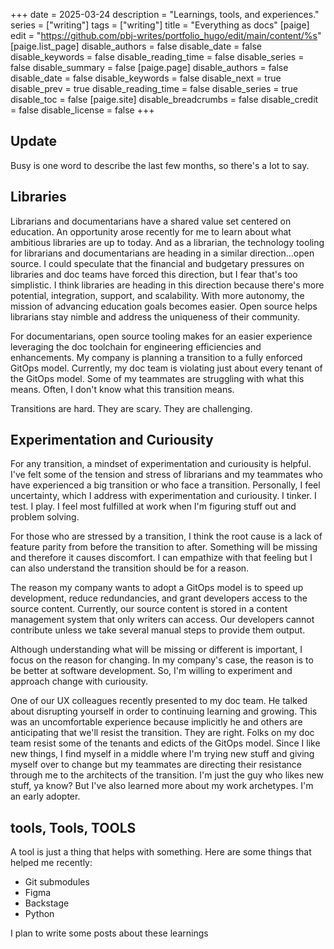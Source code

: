 +++
date = 2025-03-24
description = "Learnings, tools, and experiences."
series = ["writing"]
tags = ["writing"]
title = "Everything as docs"
[paige]
edit = "https://github.com/pbj-writes/portfolio_hugo/edit/main/content/%s"
[paige.list_page]
disable_authors = false
disable_date = false
disable_keywords = false
disable_reading_time = false
disable_series = false
disable_summary = false
[paige.page]
disable_authors = false
disable_date = false
disable_keywords = false
disable_next = true
disable_prev = true
disable_reading_time = false
disable_series = true
disable_toc = false
[paige.site]
disable_breadcrumbs = false
disable_credit = false
disable_license = false
+++

## Update
Busy is one word to describe the last few months, so there's a lot to say. 

## Libraries
Librarians and documentarians have a shared value set centered on education. An opportunity arose recently for me to learn about what ambitious libraries are up to today. And as a librarian, the technology tooling for librarians and documentarians are heading in a similar direction...open source. I could speculate that the financial and budgetary pressures on libraries and doc teams have forced this direction, but I fear that's too simplistic. I think libraries are heading in this direction because there's more potential, integration, support, and scalability. With more autonomy, the mission of advancing education goals becomes easier. Open source helps librarians stay nimble and address the uniqueness of their community. 

For documentarians, open source tooling makes for an easier experience leveraging the doc toolchain for engineering efficiencies and enhancements. My company is planning a transition to a fully enforced GitOps model. Currently, my doc team is violating just about every tenant of the GitOps model. Some of my teammates are struggling with what this means. Often, I don't know what this transition means. 

Transitions are hard. They are scary. They are challenging. 

## Experimentation and Curiousity
For any transition, a mindset of experimentation and curiousity is helpful. I've felt some of the tension and stress of librarians and my teammates who have experienced a big transition or who face a transition. Personally, I feel uncertainty, which I address with experimentation and curiousity. I tinker. I test. I play. I feel most fulfilled at work when I'm figuring stuff out and problem solving. 

For those who are stressed by a transition, I think the root cause is a lack of feature parity from before the transition to after. Something will be missing and therefore it causes discomfort. I can empathize with that feeling but I can also understand the transition should be for a reason. 

The reason my company wants to adopt a GitOps model is to speed up development, reduce redundancies, and grant developers access to the source content. Currently, our source content is stored in a content management system that only writers can access. Our developers cannot contribute unless we take several manual steps to provide them output. 

Although understanding what will be missing or different is important, I focus on the reason for changing. In my company's case, the reason is to be better at software development. So, I'm willing to experiment and approach change with curiousity. 

One of our UX colleagues recently presented to my doc team. He talked about disrupting yourself in order to continuing learning and growing. This was an uncomfortable experience because implicitly he and others are anticipating that we'll resist the transition. They are right. Folks on my doc team resist some of the tenants and edicts of the GitOps model. Since I like new things, I find myself in a middle where I'm trying new stuff and giving myself over to change but my teammates are directing their resistance through me to the architects of the transition. I'm just the guy who likes new stuff, ya know? But I've also learned more about my work archetypes. I'm an early adopter. 

## tools, Tools, TOOLS
A tool is just a thing that helps with something. Here are some things that helped me recently: 
- Git submodules
- Figma
- Backstage
- Python

I plan to write some posts about these learnings 